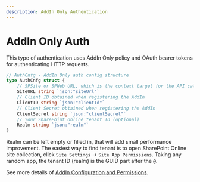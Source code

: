 ```yaml
---
description: AddIn Only Authentication
---
```


# AddIn Only Auth

This type of authentication uses AddIn Only policy and OAuth bearer tokens for authenticating HTTP requests.

```go
// AuthCnfg - AddIn Only auth config structure
type AuthCnfg struct {
    // SPSite or SPWeb URL, which is the context target for the API calls
    SiteURL string `json:"siteUrl"`
    // Client ID obtained when registering the AddIn
    ClientID string `json:"clientId"`
    // Client Secret obtained when registering the AddIn
    ClientSecret string `json:"clientSecret"`
    // Your SharePoint Online tenant ID (optional)
    Realm string `json:"realm"`
}
```

Realm can be left empty or filled in, that will add small performance improvement. The easiest way to find tenant is to open SharePoint Online site collection, click `Site Settings` -&gt; `Site App Permissions`. Taking any random app, the tenant ID \(realm\) is the GUID part after the `@`.

See more details of [AddIn Configuration and Permissions](https://github.com/s-kainet/node-sp-auth/wiki/SharePoint-Online-addin-only-authentication).

